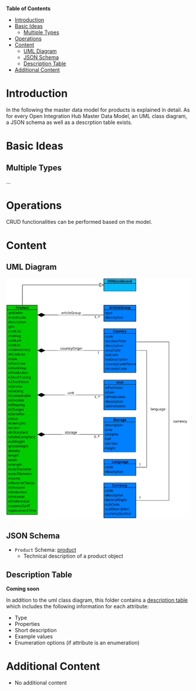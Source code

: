 **Table of Contents**

<!-- TOC depthFrom:1 depthTo:6 withLinks:1 updateOnSave:1 orderedList:0 -->

- [Introduction](#introduction)
- [Basic Ideas](#basic-ideas)
	- [Multiple Types](#multiple-types)
- [Operations](#operations)
- [Content](#content)
	- [UML Diagram](#uml-diagram)
	- [JSON Schema](#json-schema)
	- [Description Table](#description-table)
- [Additional Content](#additional-content)

<!-- /TOC -->

# Introduction

In the following the master data model for products is explained in detail. As for every Open Integration Hub Master Data Model, an UML class diagram, a JSON schema as well as a descrption table exists.

# Basic Ideas
## Multiple Types
...

# Operations
CRUD functionalities can be performed based on the model.

# Content

## UML Diagram

![MasterDataModelAddressesV2](Assets/OIHDataModelProducts.svg)

## JSON Schema

- `Product` Schema: [product](../../src/main/schema/products/product.json)
  - Technical description of a product object

## Description Table
**Coming soon**

In addition to the uml class diagram, this folder contains a [description table](AddressModelV2Description.md) which includes the following information for each attribute:
- Type
- Properties
- Short description
- Example values
- Enumeration options (if attribute is an enumeration)

# Additional Content

- No additional content
